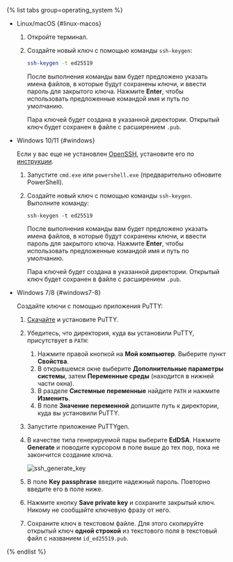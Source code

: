 {% list tabs group=operating_system %}

- Linux/macOS {#linux-macos}

  1. Откройте терминал.
  1. Создайте новый ключ с помощью команды `ssh-keygen`:

     ```bash
     ssh-keygen -t ed25519
     ```

     После выполнения команды вам будет предложено указать имена файлов, в которые будут сохранены ключи, и ввести пароль для закрытого ключа. Нажмите **Enter**, чтобы использовать предложенные командой имя и путь по умолчанию.

     Пара ключей будет создана в указанной директории. Открытый ключ будет сохранен в файле с расширением `.pub`.

- Windows 10/11 {#windows}

  Если у вас еще не установлен [OpenSSH](https://ru.wikipedia.org/wiki/OpenSSH), установите его по [инструкции](https://learn.microsoft.com/ru-ru/windows-server/administration/openssh/openssh_install_firstuse).

  1. Запустите `cmd.exe` или `powershell.exe` (предварительно обновите PowerShell).
  1. Создайте новый ключ с помощью команды `ssh-keygen`. Выполните команду:

     ```shell
     ssh-keygen -t ed25519
     ```

     После выполнения команды вам будет предложено указать имена файлов, в которые будут сохранены ключи, и ввести пароль для закрытого ключа. Нажмите **Enter**, чтобы использовать предложенные командой имя и путь по умолчанию.

     Пара ключей будет создана в указанной директории. Открытый ключ будет сохранен в файле с расширением `.pub`.

- Windows 7/8 {#windows7-8}

  Создайте ключи с помощью приложения PuTTY:
  1. [Скачайте](https://www.putty.org) и установите PuTTY.
  1. Убедитесь, что директория, куда вы установили PuTTY, присутствует в `PATH`:
     1. Нажмите правой кнопкой на **Мой компьютер**. Выберите пункт **Свойства**.
     1. В открывшемся окне выберите **Дополнительные параметры системы**, затем **Переменные среды** (находится в нижней части окна).
     1. В разделе **Системные переменные** найдите `PATH` и нажмите **Изменить**.
     1. В поле **Значение переменной** допишите путь к директории, куда вы установили PuTTY.
  1. Запустите приложение PuTTYgen.
  1. В качестве типа генерируемой пары выберите **EdDSA**. Нажмите **Generate** и поводите курсором в поле выше до тех пор, пока не закончится создание ключа.

     ![ssh_generate_key](../_assets/compute/ssh-putty/ssh_generate_key.png)

  1. В поле **Key passphrase** введите надежный пароль. Повторно введите его в поле ниже.
  1. Нажмите кнопку **Save private key** и сохраните закрытый ключ. Никому не сообщайте ключевую фразу от него.
  1. Сохраните ключ в текстовом файле. Для этого скопируйте открытый ключ **одной строкой** из текстового поля в текстовый файл с названием `id_ed25519.pub`.

{% endlist %}
